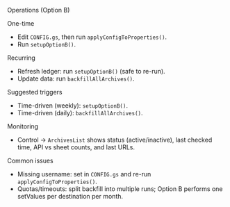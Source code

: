 Operations (Option B)

One-time
- Edit `CONFIG.gs`, then run `applyConfigToProperties()`.
- Run `setupOptionB()`.

Recurring
- Refresh ledger: run `setupOptionB()` (safe to re-run).
- Update data: run `backfillAllArchives()`.

Suggested triggers
- Time-driven (weekly): `setupOptionB()`.
- Time-driven (daily): `backfillAllArchives()`.

Monitoring
- Control → `ArchivesList` shows status (active/inactive), last checked time, API vs sheet counts, and last URLs.

Common issues
- Missing username: set in `CONFIG.gs` and re-run `applyConfigToProperties()`.
- Quotas/timeouts: split backfill into multiple runs; Option B performs one setValues per destination per month.

